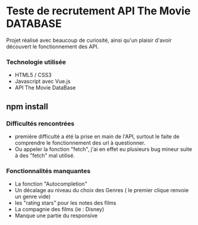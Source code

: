 # Teste de recrutement API The Movie DATABASE

Projet réalisé avec beaucoup de curiosité, ainsi qu'un plaisir d'avoir découvert le fonctionnement des API.

### Technologie utilisée

- HTML5 / CSS3
- Javascript avec Vue.js
- API The Movie DataBase

## npm install

### Difficultés rencontrées

- première difficulté a été la prise en main de l'API,
  surtout le faite de comprendre le fonctionnement des url à questionner.
- Ou appeler la fonction "fetch", j'ai en effet eu plusieurs bug mineur suite à des "fetch" mal utilisé.

### Fonctionnalités manquantes

- La fonction "Autocompletion"
- Un décalage au niveau du choix des Genres ( le premier clique renvoie un genre vide)
- les "rating stars" pour les notes des films
- La compagnie des films (ie : Disney)
- Manque une partie du responsive

